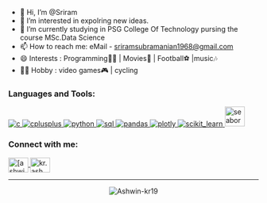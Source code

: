 - 👋 Hi, I’m @Sriram
- 👀 I’m interested in expolring new ideas.
- 🌱 I’m currently studying in PSG College Of Technology pursing the course MSc.Data Science
- 📫 How to reach me: eMail - [sriramsubramanian1968@gmail.com](mailto:sriramsubramanian1968@gmail.com)
- 😄 Interests : Programming👨‍💻 | Movies🍿 | Football⚽ |music🎶
- 🚴‍♂️ Hobby :  video games🎮 | cycling


<h3 align="left">Languages and Tools:</h3>
<p align="left">
  <a href="https://www.cprogramming.com/" target="_blank" rel="noreferrer">
    <img src="https://img.shields.io/badge/c-%2300599C.svg?style=for-the-badge&logo=c&logoColor=white" alt="c" />
  </a>
  <a href="https://www.w3schools.com/cpp/" target="_blank" rel="noreferrer">
    <img src="https://img.shields.io/badge/c++-%2300599C.svg?style=for-the-badge&logo=c%2B%2B&logoColor=white" alt="cplusplus"  />
  </a>
  <a href="https://www.python.org" target="_blank" rel="noreferrer">
    <img src="https://img.shields.io/badge/python-3670A0?style=for-the-badge&logo=python&logoColor=ffdd54" alt="python" />
  </a>
  <a href="https://www.mysql.com" target="_blank" rel="noreferrer">
    <img src="https://img.shields.io/badge/mysql-%2300f.svg?style=for-the-badge&logo=mysql&logoColor=white" alt="sql" />
  </a>
  <a href="https://pandas.pydata.org/" target="_blank" rel="noreferrer">
    <img src="https://img.shields.io/badge/pandas-%23150458.svg?style=for-the-badge&logo=pandas&logoColor=white" alt="pandas" />
  </a>
  <a href="https://pandas.pydata.org/" target="_blank" rel="noreferrer">
    <img src="https://img.shields.io/badge/Plotly-%233F4F75.svg?style=for-the-badge&logo=plotly&logoColor=white" alt="plotly" />
  </a>
  <a href="https://scikit-learn.org/" target="_blank" rel="noreferrer">
    <img src="https://img.shields.io/badge/scikit--learn-%23F7931E.svg?style=for-the-badge&logo=scikit-learn&logoColor=white" alt="scikit_learn"  />
  </a>
  <a href="https://seaborn.pydata.org/" target="_blank" rel="noreferrer">
    <img src="https://seaborn.pydata.org/_images/logo-mark-lightbg.svg" alt="seaborn" width="40" height="40" />
  </a>
</p>

<h3 align="left">Connect with me:</h3>
<p align="left">
<p align="left">
<a href="https://www.linkedin.com/in/ashwin-kr-5866a0220/" target="blank">
  <img align="center" src="https://raw.githubusercontent.com/rahuldkjain/github-profile-readme-generator/master/src/images/icons/Social/linked-in-alt.svg" alt="[ashwin-kr-5866a0220]" height="30" width="40" />
</a>
<a href="https://instagram.com/kr.ash.win" target="blank">
  <img align="center" src="https://raw.githubusercontent.com/rahuldkjain/github-profile-readme-generator/master/src/images/icons/Social/instagram.svg" alt="kr.ash.win" height="30" width="40" />
</a>
</p>


<hr>
<p align="center">
  <!---
  <img align="center" src="https://github-readme-stats.vercel.app/api?username=Ashwin-kr19&show_icons=true&locale=en&theme=tokyonight&hide_border=true" alt="Ashwin-kr19" /> 
--->
  <img align="center" src="http://github-readme-streak-stats.herokuapp.com?user=Ashwin-kr19&theme=tokyonight&hide_border=true&fire=DD5035&ring=CF7B1DD4" alt="Ashwin-kr19" />
</p>


<!---
Ashwin-kr19/Ashwin-kr19 is a ✨ special ✨ repository because its `README.md` (this file) appears on your GitHub profile.
You can click the Preview link to take a look at your changes.
--->
